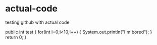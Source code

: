 # actual-code
testing github with actual code

public int test
{
    for(int i=0;i<10;i++)
    {
        System.out.println("I'm bored");
    }
    return 0;
}
